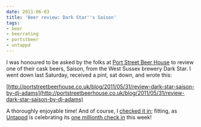 ```yaml
---
date: 2011-06-03
title: 'Beer review: Dark Star''s Saison'
tags:
- beer
- beerrating
- portstbeer
- untappd
---
```



I was honoured to be asked by the folks at [Port Street Beer House](http://portstreetbeerhouse.co.uk/) to review one of their cask beers, Saison, from the West Sussex brewery Dark Star. I went down last Saturday, received a pint, sat down, and wrote this:

[http://portstreetbeerhouse.co.uk/blog/2011/05/31/review-dark-star-saison-by-dj-adams](http://portstreetbeerhouse.co.uk/blog/2011/05/31/review-dark-star-saison-by-dj-adams)

A thoroughly enjoyable time! And of course, I [checked it in](http://untappd.com/user/qmacro/checkin/981650); fitting, as [Untappd](http://untappd.com/) is celebrating its [one millionth check in](http://blog.untappd.com/post/5904712435/untappd-milestone-celebration) this week!
